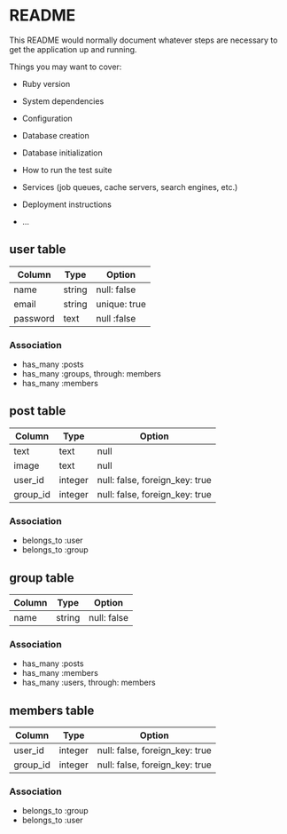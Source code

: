 # README

This README would normally document whatever steps are necessary to get the
application up and running.

Things you may want to cover:

* Ruby version

* System dependencies

* Configuration

* Database creation

* Database initialization

* How to run the test suite

* Services (job queues, cache servers, search engines, etc.)

* Deployment instructions

* ...
## user table
|Column|Type|Option|
|------|----|------|
|name|string|null: false|
|email|string|unique: true|
|password|text|null :false|

### Association
- has_many :posts
- has_many :groups, through: members
- has_many :members

## post table
|Column|Type|Option|
|------|----|------|
|text|text|null|
|image|text|null|
|user_id|integer|null: false, foreign_key: true|
|group_id|integer|null: false, foreign_key: true|

### Association
- belongs_to :user
- belongs_to :group

## group table
|Column|Type|Option|
|------|----|------|
|name|string|null: false|

### Association
- has_many :posts
- has_many :members
- has_many :users, through: members

## members table
|Column|Type|Option|
|------|----|------|
|user_id|integer|null: false, foreign_key: true|
|group_id|integer|null: false, foreign_key: true|

### Association
- belongs_to :group
- belongs_to :user
